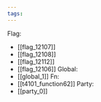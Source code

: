 ```yaml
---
tags:
---
```

Flag:
- [[flag_12107]]
- [[flag_12108]]
- [[flag_12112]]
- [[flag_12106]]
Global:
- [[global_1]]
Fn:
- [[t4101_function62]]
Party:
- [[party_0]]
